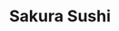 ---
layout: place
title: "Sakura Sushi"
permalink: /iowa/west-des-moines/sakura-sushi.html
stateAbbr: IA
stateName: Iowa
cityName: West Des Moines
seo:
  name: "Sakura Sushi"
  type: Restaurant
  links: http://www.sakurasushiwdm.com/
description: "Japanese & Asian fusion dishes presented with decorative flair in a small storefront. Sakura Sushi serves delicious sushi in West Des Moines, Iowa. Try fresh Japanese dishes for a great dining experience. Available for takeout, delivery, lunch, and dinner."
place_id: ChIJZfvwEc-f7ocRGaTIn13zIec
photos:
  - name: >-
      places/ChIJZfvwEc-f7ocRGaTIn13zIec/photos/AeeoHcL6mn60iE3N6WazjU4U_hX-uFUg2U5henniHRoSiMWTdDVAH0HWo5Rag1iK5ybupMl8CYbt8fWC98x5cDHWeH8dW3opddHyz5RxVzu1PMiMMWnIeLRJAm38qIUQstz-3o5k-7TScYLO0MW6CMIPFiml8QqpxLchf-TuLpE9OrnH9CTOA0wIP5NpYJVLzr1nrtlnYvYJAUPokMNsSYyHtpMw3rTF9OiHkluEhRLBfVZ-DgMH4-sxuiKpVkMoGC3cFP_YbfF1vTWqJVgAxRrjHrII7JifP541esEKMFHalDHysDB4euPCMkE4qPjxZPflAVaVd1p6-AuWUyCDn0XyBBhBfBnw09tbbF1GprhnitFwI7mmxM99oKD9ggQKnEA4uwdDsewd6VUpOGitNLFwuXtRdY4YC9GbbnEXxcFtD0c
    widthPx: 4032
    heightPx: 2268
    authorAttributions:
      - displayName: Joe
        uri: https://maps.google.com/maps/contrib/101578463051835137412
        photoUri: >-
          https://lh3.googleusercontent.com/a-/ALV-UjXWroSg_mD8ZUtNe_PUleFedQUm5ZA6t_gdJfxGnfaxaAOqZU4Q=s100-p-k-no-mo
    flagContentUri: >-
      https://www.google.com/local/imagery/report/?cb_client=maps_api_places.places_api&image_key=!1e10!2sCIHM0ogKEICAgICWqJerVg&hl=en-US
    googleMapsUri: >-
      https://www.google.com/maps/place//data=!3m4!1e2!3m2!1sCIHM0ogKEICAgICWqJerVg!2e10!4m2!3m1!1s0x87ee9fcf11f0fb65:0xe721f35d9fc8a419
  - name: >-
      places/ChIJZfvwEc-f7ocRGaTIn13zIec/photos/AeeoHcKrweOPoxUm6hgjB9JM55CB1Dv724awL6V9P-2OzTM32F53YSqhMBaupTHVmrOCGRaABDkcFUMLgA7SRZzliw6aXAaiPenEmsnLRociDxB1Wh3T9QSYtOvlDd2dK8_mqHPiTvfICjsR89ta65YNgSI4Lc0Z8M54FLc4yjUiD54bCxXC_6uP3TliCAntuNItlz5E3blcqW1Bl6Qj__HUOTX4B40AnSdXUDfEtdX3ouYbtbQki3uRhIs6S9dtTaXSyjAGcslHOmgR4NtQzzj7VbVtD7VurcWENzD5v9gzvMGDbA
    widthPx: 960
    heightPx: 959
    authorAttributions:
      - displayName: Sakura Sushi
        uri: https://maps.google.com/maps/contrib/100406135231102858003
        photoUri: >-
          https://lh3.googleusercontent.com/a-/ALV-UjWwnWI6R-Y1emO3jcr4eP66NwSNbgDtJ-BYjsjsuxYBhaaYehY=s100-p-k-no-mo
    flagContentUri: >-
      https://www.google.com/local/imagery/report/?cb_client=maps_api_places.places_api&image_key=!1e10!2sAF1QipPUw-CFAZirhjJd0ZyDl0P2K_bUErI_ZpD1VE9B&hl=en-US
    googleMapsUri: >-
      https://www.google.com/maps/place//data=!3m4!1e2!3m2!1sAF1QipPUw-CFAZirhjJd0ZyDl0P2K_bUErI_ZpD1VE9B!2e10!4m2!3m1!1s0x87ee9fcf11f0fb65:0xe721f35d9fc8a419
  - name: >-
      places/ChIJZfvwEc-f7ocRGaTIn13zIec/photos/AeeoHcL-25I8UTX3ymOvi9t_1Ag236IASQN9Y1qdS_2tFUs2czDS1DdVmCOuTmnuJGUQmD1RteYB3U7Vdn_JHPO4SprQQTOpCaaeGytYwQwtwMvT_z3LdIg2_9Xbyz1SjBrv2i9zmHmPWgiD7IRG3_wEAklMakqw_r3j8LvqtuEqiOZnGdr_J7iFXvSoo6PHu8cz7R3and_IpmPdlJBl4dNN3w7DjA_I8ftoU8Kyz3flShbJgP4RedXy9B-_enPaA-HfgS4z6TM9PJli2G0mPm3ftKcZoCniMIZ8fkkBZzsCFmmmbi9ReMdUazkD8cODah9pOXkS60UWPiP1A1zbgWECnJKYdx6b24L0Isy77vEKCU7RVEQCdFsnDNHe9r-qJsIyIulqBBag7HqbXwcgKco8WBRM05YZMzn0w-pg5EXc0cDNKw
    widthPx: 3024
    heightPx: 4032
    authorAttributions:
      - displayName: Joshua Duggan
        uri: https://maps.google.com/maps/contrib/112297799582119728351
        photoUri: >-
          https://lh3.googleusercontent.com/a-/ALV-UjUqbzZJYnjk6Q0ke_JdzJ40LVgSG77LIerhnDyspwlq_nHZgKW4=s100-p-k-no-mo
    flagContentUri: >-
      https://www.google.com/local/imagery/report/?cb_client=maps_api_places.places_api&image_key=!1e10!2sCIHM0ogKEICAgIClvoHtGw&hl=en-US
    googleMapsUri: >-
      https://www.google.com/maps/place//data=!3m4!1e2!3m2!1sCIHM0ogKEICAgIClvoHtGw!2e10!4m2!3m1!1s0x87ee9fcf11f0fb65:0xe721f35d9fc8a419
  - name: >-
      places/ChIJZfvwEc-f7ocRGaTIn13zIec/photos/AeeoHcKyQfqPjJ9b85Ih3cewkkdfy4FK_SAv0CKZp2o85AQNLRUozXwZFhi-fe1X-EbTz_6SO85euxcW00QURc543sCLgJpJ9T79l5WxciaaMQncDA1ltXB_qKgRR9Miwip3EB0opS8G4F_YUrp7gXeUxbBQ9hYNspGTUxEfEEJDS3rmQWMCC_9B77xmJmVG-ziStU-P8Kj0VkEUs_2FF0PwswK7oVyZq7giqNxBKC2Sf04eG1ByymV_HbPyL0ZDDhtEY9g1hDBg3HI851er-gPxSxLqR2RYX-8-0vSodpo-Y7ak6HZkBtk_N8AvO1h_SGHEmhh_hFZeFg6XLb1WhW5HCXo9c9a5QLML2-NjF8YdsJzz-AC9KssvdaGj4LL2lwOFwbl5f2UB231Kxq-1j9slJ4pxFUEF1Kva6XTlhgAJpbS2Zs4
    widthPx: 3024
    heightPx: 4032
    authorAttributions:
      - displayName: PIEL _CANELA
        uri: https://maps.google.com/maps/contrib/117190225352859456927
        photoUri: >-
          https://lh3.googleusercontent.com/a-/ALV-UjXjC_FOF-wAixRiTK4nkgPPBrzAnvwv9vg2gb5ahq1CRhuMwVNS=s100-p-k-no-mo
    flagContentUri: >-
      https://www.google.com/local/imagery/report/?cb_client=maps_api_places.places_api&image_key=!1e10!2sCIHM0ogKEICAgIC-gafw6gE&hl=en-US
    googleMapsUri: >-
      https://www.google.com/maps/place//data=!3m4!1e2!3m2!1sCIHM0ogKEICAgIC-gafw6gE!2e10!4m2!3m1!1s0x87ee9fcf11f0fb65:0xe721f35d9fc8a419
  - name: >-
      places/ChIJZfvwEc-f7ocRGaTIn13zIec/photos/AeeoHcKGTIf2qwFHl9y9lKwgtLgbccbgh7Djyd4znvGcOGffcv41x1wY2HyA-U9MVtdm-59CygLerJ9Th90NQ-gBVLCyUPxPqbnttWHIqfsW1MSSQtZShTd59LZLuk3fpJdckyosFYhJBiCu7Xhbzl3xq_YuSSYM2haSsdEnPtrBlRdyQ3n0iOoaS5cMNP0x5DDLK4wLJcxiO4pH_UuBlJfQFc4sonyjbnLgdYkUQqGHtIFMEe1O8cEGMQTXdeHDlICrSuzS8Wfx_CwZhWZqgWHAO_x2hOe1WqRCcLf-uWjCWAqKw0v4LSIUKXSS7FwpOM1i9dOwtBCkCugfJ-HWD45UWr-YukeT9QajlVlFOfyjALfcevMWHjpMpHKjXfnQ3g0miJWvtXd7bzuo9gB2PV0byQIHl5eVupaV9O2dp0qiJdk
    widthPx: 4032
    heightPx: 3024
    authorAttributions:
      - displayName: rose breckenridge
        uri: https://maps.google.com/maps/contrib/105409516983565240862
        photoUri: >-
          https://lh3.googleusercontent.com/a/ACg8ocIu0iNfJoOEbCPTL2AQFviECrZ0oThrG-dAM3qMoQVlrQYH_Q=s100-p-k-no-mo
    flagContentUri: >-
      https://www.google.com/local/imagery/report/?cb_client=maps_api_places.places_api&image_key=!1e10!2sCIHM0ogKEICAgICClamvIQ&hl=en-US
    googleMapsUri: >-
      https://www.google.com/maps/place//data=!3m4!1e2!3m2!1sCIHM0ogKEICAgICClamvIQ!2e10!4m2!3m1!1s0x87ee9fcf11f0fb65:0xe721f35d9fc8a419
  - name: >-
      places/ChIJZfvwEc-f7ocRGaTIn13zIec/photos/AeeoHcJvQ9MtYPaEnn5Ebqkq11Y7n2LGYqUo2v8EAZ_3TO3Axi0yNPEb44FmC9jzSlOkkWHJt5ZC_VzB5e2GKZNfmUrFM_w8JTsaEN-Kg836YULKM2zWeQPsjTLSJWQB3ltzysTJVqyioulhjossd2iIl57kXmsS988X_DOEi6MnUzV1vF5m4EMAl8hSuNoFty-GSK4atbZV8zuX12GPOOt4Ui84i1HK0Fzcze7KoZGhc32BkPPSsp9qP8VHGETgQmcQFxbifUXcXbhKPbOUakloiAi0E4lyRIiOGiYzhwdCX5ixqS0UOWYXrhSpmWNRyaXkjsmLoUEeM5dt0utLTaGOG1J0KnC7RDARvkQhp5OVfsUJxwCvdDPmIvsTun7S0-wXcgLcVuyIjHT5gKb6NMpKhIdwzNqiSR4zs1ikNghBtXb1rQ
    widthPx: 3024
    heightPx: 4032
    authorAttributions:
      - displayName: Bryan Welch
        uri: https://maps.google.com/maps/contrib/104346418042617579421
        photoUri: >-
          https://lh3.googleusercontent.com/a-/ALV-UjUHMC31G1gpnOZd5F8pNBFUCXQm9UZLqvDavkKtaAZdp0lzz6OG=s100-p-k-no-mo
    flagContentUri: >-
      https://www.google.com/local/imagery/report/?cb_client=maps_api_places.places_api&image_key=!1e10!2sCIHM0ogKEICAgIDZju7BZw&hl=en-US
    googleMapsUri: >-
      https://www.google.com/maps/place//data=!3m4!1e2!3m2!1sCIHM0ogKEICAgIDZju7BZw!2e10!4m2!3m1!1s0x87ee9fcf11f0fb65:0xe721f35d9fc8a419
  - name: >-
      places/ChIJZfvwEc-f7ocRGaTIn13zIec/photos/AeeoHcJm6ki6UF7ZdoVySMSW74lqJ9uzBbnt5PSx9To88EVCAkyMP5yLl0A63Mw9XH-FMWRNLC8tepnyKBm6xTc9cgzE2LqzTb99sQKSYUeLEJ4kF0xTfrzdMimgJ2kSuAI4DFgKeLzQFPSBmhYjvZ6GYA1CcdnftF0vgA5Z_0yz3znJzi_-tNUlAQB1ekvnZG56VFDfYvQ8-KcAp6l4OwHLWbZDNoEb06Y79RukWaMbBlqBOKPNCrXSu3YVDBzu_oUYPdavif3_rsMI0gs99FWNfiqasTlYRBr7T_-fM_Buf2mz3XmD_fC33YEoT0TXyB-61NA8wGtMO7iHlufd8mERobrVM9b7-2Fn2FQGT5j8iwmUCSBh23wWwiySzlFRXWTD4xeySyjA-3UXitC_p42kyCztIRz_Hif7GFfTZ35alm9vJIBK
    widthPx: 4000
    heightPx: 3000
    authorAttributions:
      - displayName: Chris Tasler
        uri: https://maps.google.com/maps/contrib/113732235722802938023
        photoUri: >-
          https://lh3.googleusercontent.com/a-/ALV-UjW6qhYm8MIOBcQQfJzq8d1BrWmhlGC1Bxx7YZgVMldYtfBP5iOxlg=s100-p-k-no-mo
    flagContentUri: >-
      https://www.google.com/local/imagery/report/?cb_client=maps_api_places.places_api&image_key=!1e10!2sCIHM0ogKEICAgID_td-_pwE&hl=en-US
    googleMapsUri: >-
      https://www.google.com/maps/place//data=!3m4!1e2!3m2!1sCIHM0ogKEICAgID_td-_pwE!2e10!4m2!3m1!1s0x87ee9fcf11f0fb65:0xe721f35d9fc8a419
  - name: >-
      places/ChIJZfvwEc-f7ocRGaTIn13zIec/photos/AeeoHcKUD7LkrQEP6AC3mGcPp8CMb-gNeaF3EaJSnGEj9TpdCDM-ajxJsMtu4X062MNiqUjC9r4aNaGW3WoSIao41A5YX1JsHmqRAyWWlGRhM4jzx308pA8ewxGETlH9kK9LdEpzRYXp5ab6R92IW0lpZ6izWeCiw40kGyyAVLMxbZcvkOSC8cuOTpAzNQ-1XIZjnC2Ytyq_ovu4YWMumLgQ1bzwbDtKZTjRoC8yVfSXdR6NljCtPpvvkxShF6RgoZUDG8bdhaJHMkh6DZpkpAK1kLG7VyNRdwNHwEMsmGzBlI5muyPG84mJu4qlI38lcesX6jukQbwjWLb1w0wYsLvGf8ssZiYUYjkoT6G-e-kE68xyRKo5MiNkiA96YLZp9CrUmJMWTR7qogBCUDvYQr6qrNK7fWcL501qe8HLWDS73X7xAQo
    widthPx: 1576
    heightPx: 2100
    authorAttributions:
      - displayName: Brittany Davies
        uri: https://maps.google.com/maps/contrib/116154513989936848826
        photoUri: >-
          https://lh3.googleusercontent.com/a-/ALV-UjW1MLUtQtKjpQzWrYKoKIPX_XciCVhyOWo0IC_Noko7lE7pb4w=s100-p-k-no-mo
    flagContentUri: >-
      https://www.google.com/local/imagery/report/?cb_client=maps_api_places.places_api&image_key=!1e10!2sCIHM0ogKEICAgIDr_5nQ5gE&hl=en-US
    googleMapsUri: >-
      https://www.google.com/maps/place//data=!3m4!1e2!3m2!1sCIHM0ogKEICAgIDr_5nQ5gE!2e10!4m2!3m1!1s0x87ee9fcf11f0fb65:0xe721f35d9fc8a419
  - name: >-
      places/ChIJZfvwEc-f7ocRGaTIn13zIec/photos/AeeoHcL8G1AOUmfjVY7lwjbI6cb9l0vfUwBt-_VLV_IPD4k1wWblEwkUcaQyy5e3ql9gIL6uieGeX-zzGlE9_Y_tRyZuq8OhR7YCs75_XmFWJ2S-l5L8YdVSSHoYFPEbc4EBYQQQZwAS2LdfcPpBcQqV9eikleaX0Ge_OMEYw_YdPc0ptc4soxCVDBOiMGQkVQWtXsZ9nDMPL3VuEL-94a60H0dybCTHj3SyKe-iA-ee6TNFs91193gDfqAYmXl577aexyLHLH_EDJZU0Js74WQWijGw3teuDZFaQAz8EGBavv_F10H5yvrAmHGScMhgICpJdDqlIXXOaYuJ_uyGDFQFM6kJlgpM79PEf2nuBoEORl-f2j9qLyXJojUwLmeFbqXKnjd7aXkLbauLBY-NlZfEo-wricoKhuduU33CHE6YVxw
    widthPx: 4000
    heightPx: 1800
    authorAttributions:
      - displayName: thomas bennett
        uri: https://maps.google.com/maps/contrib/113676882099383917500
        photoUri: >-
          https://lh3.googleusercontent.com/a/ACg8ocIaYwxC3GPtAgABhtkCK0aPCdHFlsdXrS6HoJa6b1k9-0Qfnw=s100-p-k-no-mo
    flagContentUri: >-
      https://www.google.com/local/imagery/report/?cb_client=maps_api_places.places_api&image_key=!1e10!2sCIHM0ogKEICAgICHs5Oudw&hl=en-US
    googleMapsUri: >-
      https://www.google.com/maps/place//data=!3m4!1e2!3m2!1sCIHM0ogKEICAgICHs5Oudw!2e10!4m2!3m1!1s0x87ee9fcf11f0fb65:0xe721f35d9fc8a419
  - name: >-
      places/ChIJZfvwEc-f7ocRGaTIn13zIec/photos/AeeoHcKz-W8pohWdPopg1L2lLNa63kQRyTFG6Eo8gJAGLskovIz5ZzXXrxDfBr48w3C66kJ2eXRyRRQ3XXV8NaJRgqLWUoN4ij1uP_iDUHbT4RkDGDdhU6OrANUXazc8t7VBg9fslhYFXkv-Hifi5kkyr-9ojT7r6xCP09FQ8CXjVRg9dAAHdElmwZzcpii70hOjaXsiiy5UbHzqQwa3sTuknlqXtrWY_PQRjoHuBW70aJzjvvcg2NZfacrKfvv7mct3FlKURd0qddwkW79_NV7IPCkLH-KmpAsOHsnBXkYNE0rInFcNg3inZQme-YYC874w3cl69VuCiIukr05Mz2DkHnzGcfTJLr3i39Fef3M2NKmorq2JU8tcbAr6WQTHg6naYiupjzam0WL5AgjPJmO8LlnBX4mkH8ICypCmptsHK4xoHxtN
    widthPx: 4032
    heightPx: 2268
    authorAttributions:
      - displayName: Joe
        uri: https://maps.google.com/maps/contrib/101578463051835137412
        photoUri: >-
          https://lh3.googleusercontent.com/a-/ALV-UjXWroSg_mD8ZUtNe_PUleFedQUm5ZA6t_gdJfxGnfaxaAOqZU4Q=s100-p-k-no-mo
    flagContentUri: >-
      https://www.google.com/local/imagery/report/?cb_client=maps_api_places.places_api&image_key=!1e10!2sCIHM0ogKEICAgICWqJez1wE&hl=en-US
    googleMapsUri: >-
      https://www.google.com/maps/place//data=!3m4!1e2!3m2!1sCIHM0ogKEICAgICWqJez1wE!2e10!4m2!3m1!1s0x87ee9fcf11f0fb65:0xe721f35d9fc8a419
address: 1960 Grand Ave Suite 11, West Des Moines, IA 50265, USA
street: 1960 Grand Ave Suite 11
city: West Des Moines
state: IA
zip: '50265'
country: USA
neighborhood: null
latitude: '41.572188'
longitude: '-93.729869'
accessibility_options:
  wheelchairAccessibleParking: true
  wheelchairAccessibleEntrance: true
  wheelchairAccessibleRestroom: true
  wheelchairAccessibleSeating: true
business_status: OPERATIONAL
name: Sakura Sushi
google_maps_links:
  directionsUri: >-
    https://www.google.com/maps/dir//''/data=!4m7!4m6!1m1!4e2!1m2!1m1!1s0x87ee9fcf11f0fb65:0xe721f35d9fc8a419!3e0
  placeUri: https://maps.google.com/?cid=16654860480431039513
  writeAReviewUri: >-
    https://www.google.com/maps/place//data=!4m3!3m2!1s0x87ee9fcf11f0fb65:0xe721f35d9fc8a419!12e1
  reviewsUri: >-
    https://www.google.com/maps/place//data=!4m4!3m3!1s0x87ee9fcf11f0fb65:0xe721f35d9fc8a419!9m1!1b1
  photosUri: >-
    https://www.google.com/maps/place//data=!4m3!3m2!1s0x87ee9fcf11f0fb65:0xe721f35d9fc8a419!10e5
primary_type: Sushi Restaurant
opening_hours:
  regular: null
  current: null
secondary_opening_hours:
  regular:
    weekdayDescriptions: null
    type: null
  current:
    weekdayDescriptions: null
    type: null
phone: (515) 225-9999
price_level: PRICE_LEVEL_MODERATE
price_range: $10 &ndash; $20
rating: '4.5'
rating_count: 641
website: http://www.sakurasushiwdm.com/
reviews:
  - name: >-
      places/ChIJZfvwEc-f7ocRGaTIn13zIec/reviews/ChZDSUhNMG9nS0VJQ0FnTUNJbU9qcE93EAE
    relativePublishTimeDescription: 2 weeks ago
    rating: 5
    text:
      text: >-
        Authentic Japanese Sushi experience, which is hard to find in a smaller
        city like Des  Moines (as opposed to Chicago and New York).


        10/10 approved by my Asian friend 🧡 too


        The facility and dining experience is excellent too, gear lighting.
      languageCode: en
    originalText:
      text: >-
        Authentic Japanese Sushi experience, which is hard to find in a smaller
        city like Des  Moines (as opposed to Chicago and New York).


        10/10 approved by my Asian friend 🧡 too


        The facility and dining experience is excellent too, gear lighting.
      languageCode: en
    authorAttribution:
      displayName: John Henry Gaps
      uri: https://www.google.com/maps/contrib/117516039751635222844/reviews
      photoUri: >-
        https://lh3.googleusercontent.com/a-/ALV-UjWDvEz3I02k_vZFPVCwsE2vY7tG6lKflGpmCQ64Xh18-5224YNCbw=s128-c0x00000000-cc-rp-mo-ba4
    publishTime: '2025-03-29T23:56:52.554186Z'
    flagContentUri: >-
      https://www.google.com/local/review/rap/report?postId=ChZDSUhNMG9nS0VJQ0FnTUNJbU9qcE93EAE&d=17924085&t=1
    googleMapsUri: >-
      https://www.google.com/maps/reviews/data=!4m6!14m5!1m4!2m3!1sChZDSUhNMG9nS0VJQ0FnTUNJbU9qcE93EAE!2m1!1s0x87ee9fcf11f0fb65:0xe721f35d9fc8a419
  - name: >-
      places/ChIJZfvwEc-f7ocRGaTIn13zIec/reviews/ChdDSUhNMG9nS0VJQ0FnSUR2alkzZmtnRRAB
    relativePublishTimeDescription: 3 months ago
    rating: 5
    text:
      text: >-
        We loved our lunch here. The bento boxes are very generous portions! The
        sushi specialty rolls are worth the extra cost. I recommend going for
        one of the specials and trying some different things. Great with kids as
        well.
      languageCode: en
    originalText:
      text: >-
        We loved our lunch here. The bento boxes are very generous portions! The
        sushi specialty rolls are worth the extra cost. I recommend going for
        one of the specials and trying some different things. Great with kids as
        well.
      languageCode: en
    authorAttribution:
      displayName: Michelle Crowder
      uri: https://www.google.com/maps/contrib/105624910904697853003/reviews
      photoUri: >-
        https://lh3.googleusercontent.com/a-/ALV-UjWQPCvfEdBlSD4LK_Bw0LFN-XaUM1UcGUNGv0rq5UcD-zkYXAI=s128-c0x00000000-cc-rp-mo-ba4
    publishTime: '2024-12-22T20:27:39.996489Z'
    flagContentUri: >-
      https://www.google.com/local/review/rap/report?postId=ChdDSUhNMG9nS0VJQ0FnSUR2alkzZmtnRRAB&d=17924085&t=1
    googleMapsUri: >-
      https://www.google.com/maps/reviews/data=!4m6!14m5!1m4!2m3!1sChdDSUhNMG9nS0VJQ0FnSUR2alkzZmtnRRAB!2m1!1s0x87ee9fcf11f0fb65:0xe721f35d9fc8a419
  - name: >-
      places/ChIJZfvwEc-f7ocRGaTIn13zIec/reviews/ChdDSUhNMG9nS0VJQ0FnTURRZ3ZQdXN3RRAB
    relativePublishTimeDescription: a month ago
    rating: 1
    text:
      text: >-
        came here today with my bf for lunch

        a very small unauthentic sushi place with only 1 asian chef behind
        counters. we were greeted by a young hispanic lady who took a bit to
        deliver our water cups and waited a short 10 minutes for our food. my bf
        ordered the three rolls whereas i ordered the salmon combo sushi with an
        additional order of salmon roe and mackerel sushi. when the food came,
        they had sent out the wrong order of salmon roe into salmon roll which i
        was confused about because when ordering, i specifically pointed out
        “salmon roe” on the menu which she even described to me that “sushi is
        fish on top of rice” (ok? im ordering it because i know what that is?)
        so it made no sense to me why they’d mix up our order. The waiters had
        to go back to the kitchen to remake my actual order and deliver back to
        the table. nonetheless, the sushi taste was very mid despite the good
        reviews i saw which left me very disappointed. both me and my bf had a
        stomachache when we came home and suspected the sushi wasn’t fresh at
        all. I wish the waiters would focus more on paying attention to what
        customers order instead of gossiping about relationships :/ wouldn’t
        come back again
      languageCode: en
    originalText:
      text: >-
        came here today with my bf for lunch

        a very small unauthentic sushi place with only 1 asian chef behind
        counters. we were greeted by a young hispanic lady who took a bit to
        deliver our water cups and waited a short 10 minutes for our food. my bf
        ordered the three rolls whereas i ordered the salmon combo sushi with an
        additional order of salmon roe and mackerel sushi. when the food came,
        they had sent out the wrong order of salmon roe into salmon roll which i
        was confused about because when ordering, i specifically pointed out
        “salmon roe” on the menu which she even described to me that “sushi is
        fish on top of rice” (ok? im ordering it because i know what that is?)
        so it made no sense to me why they’d mix up our order. The waiters had
        to go back to the kitchen to remake my actual order and deliver back to
        the table. nonetheless, the sushi taste was very mid despite the good
        reviews i saw which left me very disappointed. both me and my bf had a
        stomachache when we came home and suspected the sushi wasn’t fresh at
        all. I wish the waiters would focus more on paying attention to what
        customers order instead of gossiping about relationships :/ wouldn’t
        come back again
      languageCode: en
    authorAttribution:
      displayName: yaru
      uri: https://www.google.com/maps/contrib/114385059152608620337/reviews
      photoUri: >-
        https://lh3.googleusercontent.com/a-/ALV-UjV61_OSGN-LSsYtI2SMGll5GZFlJvZldzpodqm5oRi5rDd2BsAt=s128-c0x00000000-cc-rp-mo-ba3
    publishTime: '2025-03-09T23:59:14.466942Z'
    flagContentUri: >-
      https://www.google.com/local/review/rap/report?postId=ChdDSUhNMG9nS0VJQ0FnTURRZ3ZQdXN3RRAB&d=17924085&t=1
    googleMapsUri: >-
      https://www.google.com/maps/reviews/data=!4m6!14m5!1m4!2m3!1sChdDSUhNMG9nS0VJQ0FnTURRZ3ZQdXN3RRAB!2m1!1s0x87ee9fcf11f0fb65:0xe721f35d9fc8a419
  - name: >-
      places/ChIJZfvwEc-f7ocRGaTIn13zIec/reviews/ChdDSUhNMG9nS0VJQ0FnSURfaDREQl9RRRAB
    relativePublishTimeDescription: 2 months ago
    rating: 5
    text:
      text: >-
        Super cute place! The sushi was decently priced and delicious, the
        crunchy 2 in 1 roll was my favorite. Even though it was very busy our
        food came out quickly and the waitress was very attentive. Will be back
        in the future.
      languageCode: en
    originalText:
      text: >-
        Super cute place! The sushi was decently priced and delicious, the
        crunchy 2 in 1 roll was my favorite. Even though it was very busy our
        food came out quickly and the waitress was very attentive. Will be back
        in the future.
      languageCode: en
    authorAttribution:
      displayName: Chloe Hamer
      uri: https://www.google.com/maps/contrib/117237415610546966564/reviews
      photoUri: >-
        https://lh3.googleusercontent.com/a-/ALV-UjU3tSnW9sRJgvZkKcZdDxUCB1wOvqLWIZUS5yARFOqaAvMWy0Oa=s128-c0x00000000-cc-rp-mo
    publishTime: '2025-01-27T14:52:42.721336Z'
    flagContentUri: >-
      https://www.google.com/local/review/rap/report?postId=ChdDSUhNMG9nS0VJQ0FnSURfaDREQl9RRRAB&d=17924085&t=1
    googleMapsUri: >-
      https://www.google.com/maps/reviews/data=!4m6!14m5!1m4!2m3!1sChdDSUhNMG9nS0VJQ0FnSURfaDREQl9RRRAB!2m1!1s0x87ee9fcf11f0fb65:0xe721f35d9fc8a419
  - name: >-
      places/ChIJZfvwEc-f7ocRGaTIn13zIec/reviews/ChZDSUhNMG9nS0VJQ0FnSUNsdm9IdEt3EAE
    relativePublishTimeDescription: a year ago
    rating: 4
    text:
      text: >-
        I really enjoyed the rolls! Ninja roll, spicy tuna, dragon roll… can’t
        miss with those. Miso soup and crab Rangoon is on point. Reasonable
        price as sushi goes. Low key atmosphere, not super fancy. Very laid
        back.
      languageCode: en
    originalText:
      text: >-
        I really enjoyed the rolls! Ninja roll, spicy tuna, dragon roll… can’t
        miss with those. Miso soup and crab Rangoon is on point. Reasonable
        price as sushi goes. Low key atmosphere, not super fancy. Very laid
        back.
      languageCode: en
    authorAttribution:
      displayName: Joshua Duggan
      uri: https://www.google.com/maps/contrib/112297799582119728351/reviews
      photoUri: >-
        https://lh3.googleusercontent.com/a-/ALV-UjUqbzZJYnjk6Q0ke_JdzJ40LVgSG77LIerhnDyspwlq_nHZgKW4=s128-c0x00000000-cc-rp-mo-ba4
    publishTime: '2023-11-19T14:10:06.494313Z'
    flagContentUri: >-
      https://www.google.com/local/review/rap/report?postId=ChZDSUhNMG9nS0VJQ0FnSUNsdm9IdEt3EAE&d=17924085&t=1
    googleMapsUri: >-
      https://www.google.com/maps/reviews/data=!4m6!14m5!1m4!2m3!1sChZDSUhNMG9nS0VJQ0FnSUNsdm9IdEt3EAE!2m1!1s0x87ee9fcf11f0fb65:0xe721f35d9fc8a419
parking_options:
  freeParkingLot: true
  freeStreetParking: true
  valetParking: false
payment_options:
  acceptsCreditCards: true
  acceptsDebitCards: true
  acceptsCashOnly: false
  acceptsNfc: true
allow_dogs: null
curbside_pickup: false
delivery: true
dine_in: true
good_for_children: true
good_for_groups: true
good_for_sports: false
live_music: false
menu_for_children: true
outdoor_seating: true
reservable: true
restroom: true
serves_beer: true
serves_breakfast: false
serves_brunch: true
serves_cocktails: true
serves_coffee: null
serves_dinner: true
serves_dessert: true
serves_lunch: true
serves_vegetarian_food: true
serves_wine: true
takeout: true
summary: >-
  Japanese & Asian fusion dishes presented with decorative flair in a small
  storefront.

---